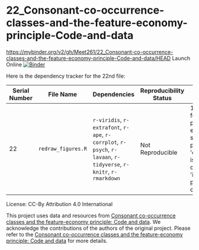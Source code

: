# 22_Consonant-co-occurrence-classes-and-the-feature-economy-principle-Code-and-data

https://mybinder.org/v2/gh/Meet261/22_Consonant-co-occurrence-classes-and-the-feature-economy-principle-Code-and-data/HEAD
Launch Online [![Binder](https://mybinder.org/badge_logo.svg)](https://notebooks.gesis.org/binder/v2/gh/Meet261/22_Consonant-co-occurrence-classes-and-the-feature-economy-principle-Code-and-data/HEAD)

Here is the dependency tracker for the 22nd file:

| **Serial Number** | **File Name**                          | **Dependencies**                                                                                                                                               | **Reproducibility Status** | **Issue/Obstacle**                                                                                                                                                 |
|-------------------|----------------------------------------|-----------------------------------------------------------------------------------------------------------------------------------------------------------------|----------------------------|--------------------------------------------------------------------------------------------------------------------------------------------------------------------|
| 22                | `redraw_figures.R`      | `r-viridis`, `r-extrafont`, `r-ape`, `r-corrplot`, `r-psych`, `r-lavaan`, `r-tidyverse`, `r-knitr`, `r-rmarkdown`                                               | Not Reproducible           | 1) Font Registration Issues: The script prompts for user input during the font registration process, which is not suitable for automated environments. 2) Cairo PDF Device Error: The script fails to start the cairo_pdf device, producing the error "unable to start device 'cairo_pdf'" due to output stream writing issues. 3) File Output Issues: Errors occurred during file writing, such as "could not open file 'img_new/basic_inventory_single_linkage.png'," preventing the proper output of plots and dendrograms. |

License: CC-By Attribution 4.0 International

This project uses data and resources from [Consonant co-occurrence classes and the feature-economy principle: Code and data](https://osf.io/2qjn5/). We acknowledge the contributions of the authors of the original project. Please refer to the [Consonant co-occurrence classes and the feature-economy principle: Code and data](https://osf.io/2qjn5/) for more details.
